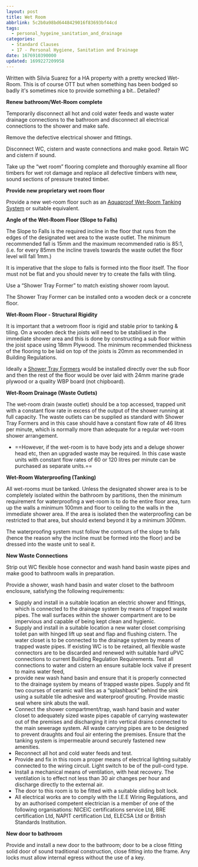 ```yaml
---
layout: post
title: Wet Room
abbrlink: 5c2b0a98bd6448429016f83693bf44cd
tags:
  - personal_hygeine_sanitation_and_drainage
categories:
  - Standard Clauses
  - 17 - Personal Hygiene, Sanitation and Drainage
date: 1676910390000
updated: 1699227209958
---
```


Written with Silvia Suarez for a HA property with a pretty wrecked Wet-Room. This is of course OTT but when something has been bodged so badly it's sometimes nice to provide something a bit.. Detailed?

**Renew bathroom/Wet-Room complete**

Temporarily disconnect all hot and cold water feeds and waste water drainage connections to the bathroom and disconnect all electrical connections to the shower and make safe.

Remove the defective electrical shower and fittings.

Disconnect WC, cistern and waste connections and make good. Retain WC and cistern if sound.

Take up the “wet room” flooring complete and thoroughly examine all floor timbers for wet rot damage and replace all defective timbers with new, sound sections of pressure treated timber.

**Provide new proprietary wet room floor**

Provide a new wet-room floor such as an [Aquaproof Wet-Room Tanking System](https://wetroomexperts.co.uk/shop/wetroom-tanking) or suitable equivalent.

**Angle of the Wet-Room Floor (Slope to Falls)**

The Slope to Falls is the required incline in the floor that runs from the edges of the designated wet area to the waste outlet. The minimum recommended fall is 15mm and the maximum recommended ratio is 85:1, (i.e. for every 85mm the incline travels towards the waste outlet the floor level will fall 1mm.)

It is imperative that the slope to falls is formed into the floor itself. The floor must not be flat and you should never try to create the falls with tiling.

Use a “Shower Tray Former” to match existing shower room layout.

The Shower Tray Former can be installed onto a wooden deck or a concrete floor.

**Wet-Room Floor - Structural Rigidity**

It is important that a wetroom floor is rigid and stable prior to tanking & tiling. On a wooden deck the joists will need to be stabilised in the immediate shower area and this is done by constructing a sub floor within the joist space using 18mm Plywood. The minimum recommended thickness of the flooring to be laid on top of the joists is 20mm as recommended in Building Regulations.

Ideally a [Shower Tray Formers](https://wetroomexperts.co.uk/shop/shower-tray-formers) would be installed directly over the sub floor and then the rest of the floor would be over laid with 24mm marine grade plywood or a quality WBP board (not chipboard).

**Wet-Room Drainage (Waste Outlets)**

The wet-room drain (waste outlet) should be a top accessed, trapped unit with a constant flow rate in excess of the output of the shower running at full capacity. The waste outlets can be supplied as standard with Shower Tray Formers and in this case should have a constant flow rate of 46 litres per minute, which is normally more than adequate for a regular wet-room shower arrangement.

- \==However, if the wet-room is to have body jets and a deluge shower head etc, then an upgraded waste may be required. In this case waste units with constant flow rates of 60 or 120 litres per minute can be purchased as separate units.==

**Wet-Room Waterproofing (Tanking)**

All wet-rooms must be tanked. Unless the designated shower area is to be completely isolated within the bathroom by partitions, then the minimum requirement for waterproofing a wet-room is to do the entire floor area, turn up the walls a minimum 100mm and floor to ceiling to the walls in the immediate shower area. If the area is isolated then the waterproofing can be restricted to that area, but should extend beyond it by a minimum 300mm.

The waterproofing system must follow the contours of the slope to falls (hence the reason why the incline must be formed into the floor) and be dressed into the waste unit to seal it.

**New Waste Connections**

Strip out WC flexible hose connector and wash hand basin waste pipes and make good to bathroom walls in preparation.

Provide a shower, wash hand basin and water closet to the bathroom enclosure, satisfying the following requirements:

- Supply and install in a suitable location an electric shower and fittings, which is connected to the drainage system by means of trapped waste pipes. The wall surfaces within the shower compartment are to be impervious and capable of being kept clean and hygienic.
- Supply and install in a suitable location a new water closet comprising toilet pan with hinged lift up seat and flap and flushing cistern. The water closet is to be connected to the drainage system by means of trapped waste pipes. If existing WC is to be retained, all flexible waste connectors are to be discarded and renewed with suitable hard uPVC connections to current Building Regulation Requirements. Test all connections to water and cistern an ensure suitable lock valve if present to mains water feed,
- provide new wash hand basin and ensure that it is properly connected to the drainage system by means of trapped waste pipes. Supply and fit two courses of ceramic wall tiles as a “splashback” behind the sink using a suitable tile adhesive and waterproof grouting. Provide mastic seal where sink abuts the wall.
- Connect the shower compartment/trap, wash hand basin and water closet to adequately sized waste pipes capable of carrying wastewater out of the premises and discharging it into vertical drains connected to the main sewerage system. All waste carrying pipes are to be designed to prevent draughts and foul air entering the premises. Ensure that the tanking system is impermeable around securely fastened new amenities.
- Reconnect all hot and cold water feeds and test.
- Provide and fix in this room a proper means of electrical lighting suitably connected to the wiring circuit. Light switch to be of the pull-cord type.
- Install a mechanical means of ventilation, with heat recovery. The ventilation is to effect not less than 30 air changes per hour and discharge directly to the external air.
- The door to this room is to be fitted with a suitable sliding bolt lock.
- All electrical works are to comply with the I.E.E Wiring Regulations, and by an authorised competent electrician is a member of one of the following organisations: NICEIC certifications service Ltd, BRE certification Ltd, NAPIT certification Ltd, ELECSA Ltd or British Standards Institution.

**New door to bathroom**

Provide and install a new door to the bathroom; door to be a close fitting solid door of sound traditional construction, close fitting into the frame. Any locks must allow internal egress without the use of a key.

